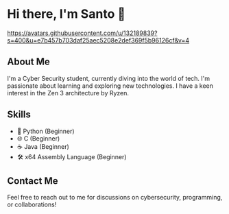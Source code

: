 # Hi there, I'm Santo 👋

https://avatars.githubusercontent.com/u/132189839?s=400&u=e7b457b703daf25aec5208e2def369f5b96126cf&v=4

## About Me
I'm a Cyber Security student, currently diving into the world of tech. I'm passionate about learning and exploring new technologies. I have a keen interest in the Zen 3 architecture by Ryzen.

## Skills
- 🐍 Python (Beginner)
- 🌐 C (Beginner)
- ☕ Java (Beginner)
- 🛠️ x64 Assembly Language (Beginner)

## Contact Me
Feel free to reach out to me for discussions on cybersecurity, programming, or collaborations!

<!-- Add your social media and contact links here -->

